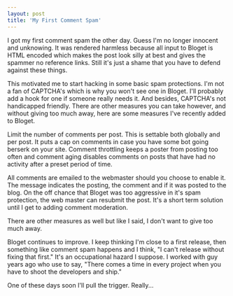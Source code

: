 ```yaml
---
layout: post  
title: 'My First Comment Spam'
---
```

I got my first comment spam the other day. Guess I'm no longer innocent and unknowing. It was rendered harmless because all input to Bloget is HTML encoded which makes the post look silly at best and gives the spammer no reference links. Still it's just a shame that you have to defend against these things.

This motivated me to start hacking in some basic spam protections. I'm not a fan of CAPTCHA's which is why you won't see one in Bloget. I'll probably add a hook for one if someone really needs it. And besides, CAPTCHA's not handicapped friendly. There are other measures you can take however, and without giving too much away, here are some measures I've recently added to Bloget.

Limit the number of comments per post. This is settable both globally and per post. It puts a cap on comments in case you have some bot going berserk on your site. Comment throttling keeps a poster from posting too often and comment aging disables comments on posts that have had no activity after a preset period of time.

All comments are emailed to the webmaster should you choose to enable it. The message indicates the posting, the comment and if it was posted to the blog. On the off chance that Bloget was too aggressive in it's spam protection, the web master can resubmit the post. It's a short term solution until I get to adding comment moderation. 

There are other measures as well but like I said, I don't want to give too much away.

Bloget continues to improve. I keep thinking I'm close to a first release, then something like comment spam happens and I think, "I can't release without fixing that first." It's an occupational hazard I suppose. I worked with guy years ago who use to say, "There comes a time in every project when you have to shoot the developers and ship."

One of these days soon I'll pull the trigger. Really...
